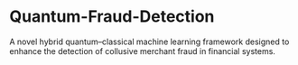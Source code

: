 # Quantum-Fraud-Detection
A novel hybrid quantum–classical machine learning framework designed to enhance the detection of collusive merchant fraud in financial systems.
